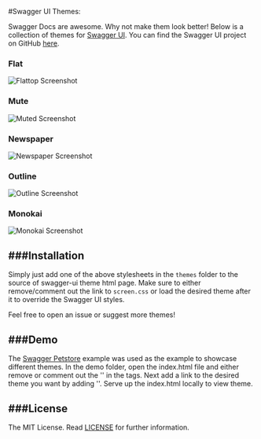 #Swagger UI Themes:

Swagger Docs are awesome. Why not make them look better! Below is a collection of themes for [Swagger UI](http://swagger.io/swagger-ui/).
You can find the Swagger UI project on GitHub [here](https://github.com/swagger-api/swagger-ui).

### Flat
![Flattop Screenshot](https://github.com/ostranme/swagger-ui-themes/blob/master/screenshots/flattop.png)

### Mute
![Muted Screenshot](https://github.com/ostranme/swagger-ui-themes/blob/master/screenshots/muted.png)

### Newspaper
![Newspaper Screenshot](https://github.com/ostranme/swagger-ui-themes/blob/master/screenshots/newspaper.png)

### Outline
![Outline Screenshot](https://github.com/ostranme/swagger-ui-themes/blob/master/screenshots/outline.png)

### Monokai
![Monokai Screenshot](https://github.com/ostranme/swagger-ui-themes/blob/master/screenshots/monokai.png)

###Installation
---
Simply just add one of the above stylesheets in the `themes` folder to the source of swagger-ui theme html page. Make sure to either remove/comment out the link to `screen.css`  or load the desired theme after it to override the Swagger UI styles.

Feel free to open an issue or suggest more themes!

###Demo
---
The [Swagger Petstore](http://petstore.swagger.io/#/) example was used as the example to showcase different themes. In the demo folder, open the index.html file and either remove or comment out the '<link href='css/screen.css' media='screen' rel='stylesheet' type='text/css'/>' in the <head> tags. Next add a link to the desired theme you want by adding '<link href='PATH TO THEME' media='screen' rel='stylesheet' type='text/css'/>'. Serve up the index.html locally to view theme. 

###License
---

The MIT License. Read [LICENSE](LICENSE) for further information.
